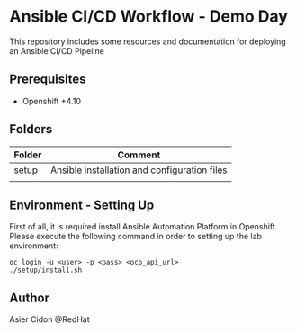 # Ansible CI/CD Workflow - Demo Day 

This repository includes some resources and documentation for deploying an Ansible CI/CD Pipeline

## Prerequisites

- Openshift +4.10

## Folders

| Folder | Comment                                      |
| ------ | -------------------------------------------- |
| setup  | Ansible installation and configuration files |
|        |                                              |

## Environment - Setting Up

First of all, it is required install Ansible Automation Platform in Openshift. Please execute the following command in order to setting up the lab environment:

```$bash
oc login -u <user> -p <pass> <ocp_api_url>
./setup/install.sh
```

## Author

Asier Cidon @RedHat